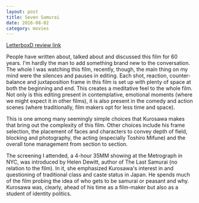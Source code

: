```yaml
---
layout: post
title: Seven Samurai 
date: 2016-08-02
category: movies
---
```

 
[LetterboxD review link](http://letterboxd.com/samarthbhaskar/film/seven-samurai/)

 People have written about, talked about and discussed this film for 60 years. I'm hardly the man to add something brand new to the conversation. The whole I was watching this film, recently, though, the main thing on my mind were the silences and pauses in editing. Each shot, reaction, counter-balance and juxtaposition frame in this film is set up with plenty of space at both the beginning and end. This creates a meditative feel to the whole film. Not only is this editing present in contemplative, emotional moments (where we might expect it in other films), it is also present in the comedy and action scenes (where traditionally, film makers opt for less time and space). 

This is one among many seemingly simple choices that Kurosawa makes that bring out the complexity of this film. Other choices include his frame selection, the placement of faces and characters to convey depth of field, blocking and photography, the acting (especially Toshiro Mifune) and the overall tone management from section to section. 

The screening I attended, a 4-hour 35MM showing at the Metrograph in NYC, was introduced by Helen Dewitt, author of The Last Samurai (no relation to the film). In it, she emphasized Kurosawa's interest in and questioning of traditional class and caste status in Japan. He spends much of the film probing the idea of who gets to be samurai or peasant and why. Kurosawa was, clearly, ahead of his time as a film-maker but also as a student of identity politics.
